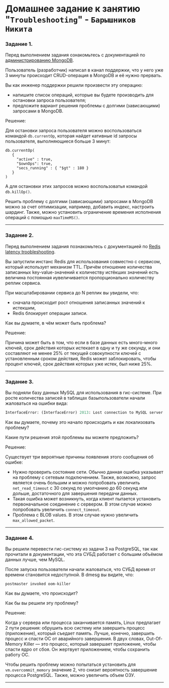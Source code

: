 # Домашнее задание к занятию "`Troubleshooting`" - `Барышников Никита`


### Задание 1. 

Перед выполнением задания ознакомьтесь с документацией по [администрированию MongoDB](https://docs.mongodb.com/manual/administration/).

Пользователь (разработчик) написал в канал поддержки, что у него уже 3 минуты происходит CRUD-операция в MongoDB и её нужно прервать.

Вы как инженер поддержки решили произвести эту операцию:

- напишите список операций, которые вы будете производить для остановки запроса пользователя;
- предложите вариант решения проблемы с долгими (зависающими) запросами в MongoDB.  

Решение:

Для остановки запроса пользователя можно воспользоваться командой `db.currentOp`, которая найдет кативные id запросы пользователя, выполняющиеся больше 3 минут:
```
db.currentOp(
   {
     "active" : true,
     "$ownOps": true,
     "secs_running" : { "$gt" : 180 }
   }
)
```
А для остановки этих запросов можно воспользоватья командой `db.killOp()`.

Решить проблему с долгими (зависающими) запросами в MongoDB можно за счет оптимизации, например, добавить индекс, настроить шардинг. Также, можно установить ограничение времения исполнения операций с помощью `maxTimeMS()`.

---

### Задание 2.

Перед выполнением задания познакомьтесь с документацией по [Redis latency troobleshooting](https://redis.io/topics/latency).

Вы запустили инстанс Redis для использования совместно с сервисом, который использует механизм TTL. Причём отношение количества записанных key-value-значений к количеству истёкших значений есть величина постоянная иувеличивается пропорционально количеству реплик сервиса.

При масштабировании сервиса до N реплик вы увидели, что:

- сначала происходит рост отношения записанных значений к истекшим,
- Redis блокирует операции записи.

Как вы думаете, в чём может быть проблема?

Решение:

Причина может быть в том, что если в базе данных есть много-много ключей, срок действия которых истекает в одну и ту же секунду, и они составляют не менее 25% от текущей совокупности ключей с установленным сроком действия, Redis может заблокировать, чтобы процент ключей, срок действия которых уже истек, был ниже 25%.

---

### Задание 3.

Вы подняли базу данных MySQL для использования в гис-системе. При росте количества записей в таблицах базыпользователи начали жаловаться на ошибки вида:
```python
InterfaceError: (InterfaceError) 2013: Lost connection to MySQL server during query u'SELECT..... '
```
Как вы думаете, почему это начало происходить и как локализовать проблему?

Какие пути решения этой проблемы вы можете предложить?

Решение:

Существует три вероятные причины появления этого сообщения об ошибке:

- Нужно проверить состояние сети. Обычно данная ошибка указывает на проблему с сетевым подключением. Также, возможно, запрос является очень большим и можно попробовать увеличить `net_read_timeout` с 30 секунд по умолчанию до 60 секунд или дольше, достаточного для завершения передачи данных.
- Такая ошибка может возникнуть, когда клиент пытается установить первоначальное соединение с сервером. В этом случае можно попробовать увеличить `connect_timeout`.
- Проблема с BLOB values. В этом случае нужно увеличить `max_allowed_packet`.

---

### Задание 4.

Вы решили перевести гис-систему из задачи 3 на PostgreSQL, так как прочитали в документации, что эта СУБД работает с большим объёмом данных лучше, чем MySQL.

После запуска пользователи начали жаловаться, что СУБД время от времени становится недоступной. В dmesg вы видите, что:

`postmaster invoked oom-killer`

Как вы думаете, что происходит?

Как бы вы решили эту проблему?

Решение:

Когда у сервера или процесса заканчивается память, Linux предлагает 2 пути решения: обрушить всю систему или завершить процесс (приложение), который съедает память. Лучше, конечно, завершить процесс и спасти ОС от аварийного завершения. В двух словах, Out-Of-Memory Killer — это процесс, который завершает приложение, чтобы спасти ядро от сбоя. Он жертвует приложением, чтобы сохранить работу ОС.

Чтобы решить проблему можно попытаться установить для `vm.overcommit_memory` значение 2, что снизит вероятность завершение процесса PostgreSQL. Также, можно увеличить объем ОЗУ.

---
